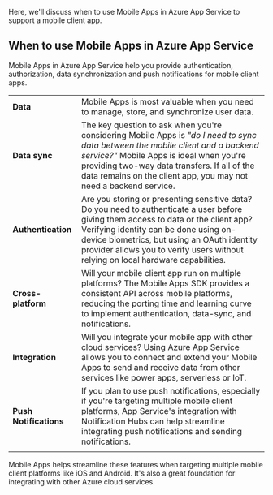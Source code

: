 Here, we'll discuss when to use Mobile Apps in Azure App Service to support a mobile client app.

## When to use Mobile Apps in Azure App Service

Mobile Apps in Azure App Service help you provide authentication, authorization, data synchronization and push notifications for mobile client apps.

| | |
| --- | --- |
| **Data** | Mobile Apps is most valuable when you need to manage, store, and synchronize user data.  |
| **Data sync** | The key question to ask when you're considering Mobile Apps is _"do I need to sync data between the mobile client and a backend service?"_ Mobile Apps is ideal when you're providing two-way data transfers. If all of the data remains on the client app, you may not need a backend service. |
| **Authentication** | Are you storing or presenting sensitive data? Do you need to authenticate a user before giving them access to data or the client app? Verifying identity can be done using on-device biometrics, but using an OAuth identity provider allows you to verify users without relying on local hardware capabilities. |
| **Cross-platform** | Will your mobile client app run on multiple platforms? The Mobile Apps SDK provides a consistent API across mobile platforms, reducing the porting time and learning curve to implement authentication, data-sync, and notifications. |
| **Integration** | Will you integrate your mobile app with other cloud services? Using Azure App Service allows you to connect and extend your Mobile Apps to send and receive data from other services like power apps, serverless or IoT. |
| **Push Notifications**  | If you plan to use push notifications, especially if you're targeting multiple mobile client platforms, App Service's integration with Notification Hubs can help streamline integrating push notifications and sending notifications.  | 
|   |   |

Mobile Apps helps streamline these features when targeting multiple mobile client platforms like iOS and Android. It's also a great foundation for integrating with other Azure cloud services.